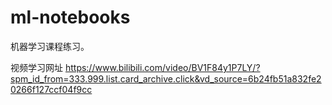 # ml-notebooks
机器学习课程练习。

视频学习网址
https://www.bilibili.com/video/BV1F84y1P7LY/?spm_id_from=333.999.list.card_archive.click&vd_source=6b24fb51a832fe20266f127ccf04f9cc
